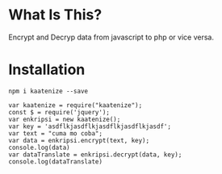 # What Is This?

Encrypt and Decryp data from javascript to php or vice versa.

# Installation

`npm i kaatenize --save`

```
var kaatenize = require("kaatenize");
const $ = require('jquery');
var enkripsi = new kaatenize();
var key = 'asdflkjasdflkjasdflkjasdflkjasdf';
var text = "cuma mo coba";
var data = enkripsi.encrypt(text, key);
console.log(data)
var dataTranslate = enkripsi.decrypt(data, key);
console.log(dataTranslate)
```
